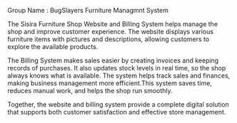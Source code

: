 
Group Name : BugSlayers
Furniture Managmnt System


The Sisira Furniture Shop Website and Billing System helps manage the shop and improve customer experience.
The website displays various furniture items with pictures and descriptions, allowing customers to explore
the available products.

The Billing System makes sales easier by creating invoices and keeping records of purchases. It also updates
stock levels in real time, so the shop always knows what is available. The system helps track sales and 
finances, making business management more efficient.This system saves time, reduces manual work, and helps
the shop run smoothly.

Together, the website and billing system provide a complete digital solution that supports both customer satisfaction and effective store management.


